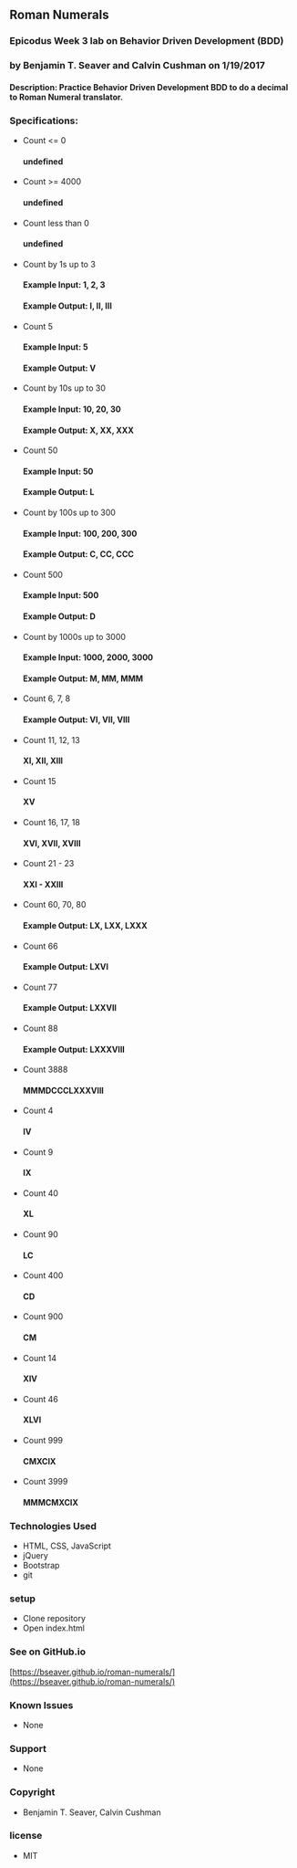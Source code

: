 ## Roman Numerals

### Epicodus Week 3 lab on Behavior Driven Development (BDD)

### by Benjamin T. Seaver and Calvin Cushman on 1/19/2017

#### Description: Practice Behavior Driven Development BDD to do a decimal to Roman Numeral translator.

### Specifications:

* Count <= 0
  #### undefined

* Count >= 4000
  #### undefined

* Count less than 0
  #### undefined

* Count by 1s up to 3
  #### Example Input: 1, 2, 3
  #### Example Output: I, II, III

* Count 5
  #### Example Input: 5
  #### Example Output: V

* Count by 10s up to 30
  #### Example Input: 10, 20, 30
  #### Example Output: X, XX, XXX

* Count 50
  #### Example Input: 50
  #### Example Output: L

* Count by 100s up to 300
  #### Example Input: 100, 200, 300
  #### Example Output: C, CC, CCC

* Count 500
  #### Example Input: 500
  #### Example Output: D

* Count by 1000s up to 3000
  #### Example Input: 1000, 2000, 3000
  #### Example Output: M, MM, MMM

* Count 6, 7, 8
  #### Example Output: VI, VII, VIII

* Count 11, 12, 13
  #### XI, XII, XIII

* Count 15
  #### XV

* Count 16, 17, 18
  #### XVI, XVII, XVIII

* Count 21 - 23
  #### XXI - XXIII

* Count 60, 70, 80
  #### Example Output: LX, LXX, LXXX

* Count 66
  #### Example Output: LXVI

* Count 77
  #### Example Output: LXXVII

* Count 88
  #### Example Output: LXXXVIII

* Count 3888
  #### MMMDCCCLXXXVIII

* Count 4
  #### IV

* Count 9
  #### IX

* Count 40
  #### XL

* Count 90
  #### LC

* Count 400
  #### CD

* Count 900
  #### CM

* Count 14
  #### XIV

* Count 46
  #### XLVI

* Count 999
  #### CMXCIX

* Count 3999
  #### MMMCMXCIX

### Technologies Used

* HTML, CSS, JavaScript
* jQuery
* Bootstrap
* git

### setup

* Clone repository
* Open index.html

### See on GitHub.io

[https://bseaver.github.io/roman-numerals/](https://bseaver.github.io/roman-numerals/)

### Known Issues

* None

### Support

* None

### Copyright

* Benjamin T. Seaver, Calvin Cushman

### license

* MIT
